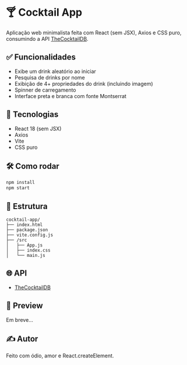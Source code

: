 # 🍸 Cocktail App

Aplicação web minimalista feita com React (sem JSX), Axios e CSS puro, consumindo a API [TheCocktailDB](https://www.thecocktaildb.com/api.php).

## ✅ Funcionalidades

- Exibe um drink aleatório ao iniciar
- Pesquisa de drinks por nome
- Exibição de 4+ propriedades do drink (incluindo imagem)
- Spinner de carregamento
- Interface preta e branca com fonte Montserrat

## 🚀 Tecnologias

- React 18 (sem JSX)
- Axios
- Vite
- CSS puro

## 🛠 Como rodar

```bash
npm install
npm start
```

## 📁 Estrutura

```
cocktail-app/
├── index.html
├── package.json
├── vite.config.js
├── /src
│   ├── App.js
│   ├── index.css
│   └── main.js
```

## 🌐 API

- [TheCocktailDB](https://www.thecocktaildb.com)

## 📸 Preview

Em breve...

## ✍️ Autor

Feito com ódio, amor e React.createElement.
